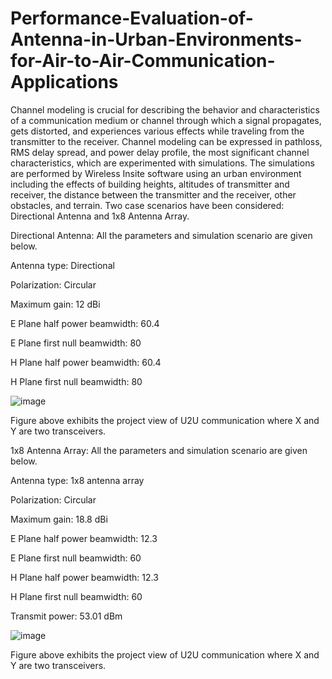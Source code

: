 # Performance-Evaluation-of-Antenna-in-Urban-Environments-for-Air-to-Air-Communication-Applications

Channel modeling is crucial for describing the behavior and characteristics of a communication medium or channel through which a signal propagates, gets distorted, and experiences various effects while traveling from the transmitter to the receiver. Channel modeling can be expressed in pathloss, RMS delay spread, and power delay profile, the most significant channel characteristics, which are experimented with simulations. The simulations are performed by Wireless Insite software using an urban environment including the effects of building heights, altitudes of transmitter and receiver, the distance between the transmitter and the receiver, other obstacles, and terrain. Two case scenarios have been considered: Directional Antenna and 1x8 Antenna Array.

Directional Antenna: All the parameters and simulation scenario are given below.

Antenna type:	Directional

Polarization: 	Circular

Maximum gain:	12 dBi

E Plane half power beamwidth:	60.4

E Plane first null beamwidth:	80

H Plane half power beamwidth:	60.4

H Plane first null beamwidth:	80

![image](https://github.com/user-attachments/assets/e42dfa19-44c6-4b0a-9bcd-f7ed2729f9c8)

Figure above exhibits the project view of U2U communication where X and Y are two transceivers.

1x8 Antenna Array: All the parameters and simulation scenario are given below.

Antenna type:	1x8 antenna array

Polarization: Circular

Maximum gain: 18.8 dBi

E Plane half power beamwidth:	12.3

E Plane first null beamwidth:	60

H Plane half power beamwidth:	12.3

H Plane first null beamwidth:	60

Transmit power:	53.01 dBm


![image](https://github.com/user-attachments/assets/ca994ce4-a4e4-4a04-b8bf-4da19fe01a57)

Figure above exhibits the project view of U2U communication where X and Y are two transceivers.
